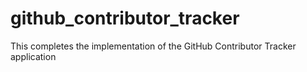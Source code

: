 # github_contributor_tracker
This completes the implementation of the GitHub Contributor Tracker application

